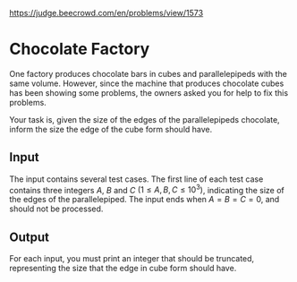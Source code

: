 https://judge.beecrowd.com/en/problems/view/1573

# Chocolate Factory

One factory produces chocolate bars in cubes and parallelepipeds with the same
volume. However, since the machine that produces chocolate cubes has been
showing some problems, the owners asked you for help to fix this problems.

Your task is, given the size of the edges of the parallelepipeds chocolate,
inform the size the edge of the cube form should have.

## Input

The input contains several test cases. The first line of each test case contains
three integers $A$, $B$ and $C$ $(1 \leq A, B, C \leq 10^3)$, indicating the
size of the edges of the parallelepiped. The input ends when $A = B = C = 0$,
and should not be processed.

## Output

For each input, you must print an integer that should be truncated, representing
the size that the edge in cube form should have.
